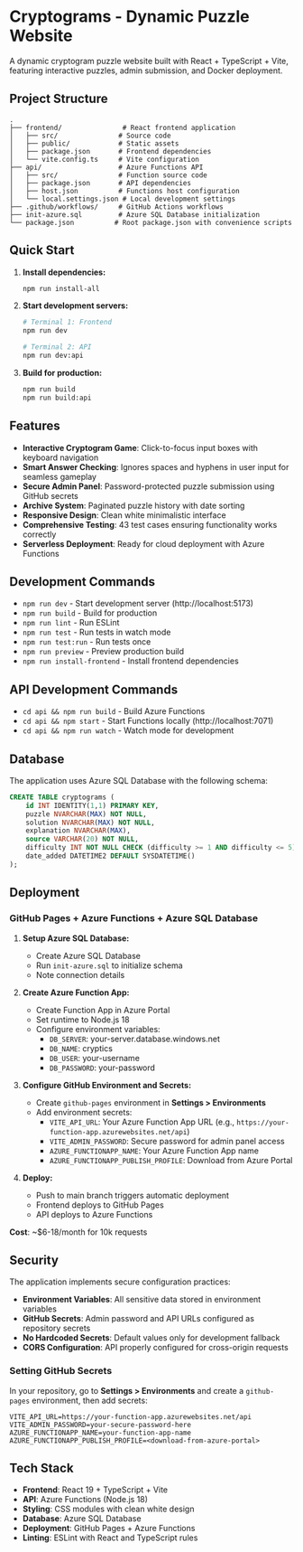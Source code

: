# Cryptograms - Dynamic Puzzle Website

A dynamic cryptogram puzzle website built with React + TypeScript + Vite, featuring interactive puzzles, admin submission, and Docker deployment.

## Project Structure

```
.
├── frontend/               # React frontend application
│   ├── src/               # Source code
│   ├── public/            # Static assets
│   ├── package.json       # Frontend dependencies
│   └── vite.config.ts     # Vite configuration
├── api/                   # Azure Functions API
│   ├── src/               # Function source code
│   ├── package.json       # API dependencies
│   ├── host.json          # Functions host configuration
│   └── local.settings.json # Local development settings
├── .github/workflows/     # GitHub Actions workflows
├── init-azure.sql         # Azure SQL Database initialization
└── package.json          # Root package.json with convenience scripts
```

## Quick Start

1. **Install dependencies:**
   ```bash
   npm run install-all
   ```

2. **Start development servers:**
   ```bash
   # Terminal 1: Frontend
   npm run dev
   
   # Terminal 2: API
   npm run dev:api
   ```

3. **Build for production:**
   ```bash
   npm run build
   npm run build:api
   ```

## Features

- **Interactive Cryptogram Game**: Click-to-focus input boxes with keyboard navigation
- **Smart Answer Checking**: Ignores spaces and hyphens in user input for seamless gameplay
- **Secure Admin Panel**: Password-protected puzzle submission using GitHub secrets
- **Archive System**: Paginated puzzle history with date sorting
- **Responsive Design**: Clean white minimalistic interface
- **Comprehensive Testing**: 43 test cases ensuring functionality works correctly
- **Serverless Deployment**: Ready for cloud deployment with Azure Functions

## Development Commands

- `npm run dev` - Start development server (http://localhost:5173)
- `npm run build` - Build for production
- `npm run lint` - Run ESLint
- `npm run test` - Run tests in watch mode
- `npm run test:run` - Run tests once
- `npm run preview` - Preview production build
- `npm run install-frontend` - Install frontend dependencies

## API Development Commands

- `cd api && npm run build` - Build Azure Functions
- `cd api && npm start` - Start Functions locally (http://localhost:7071)
- `cd api && npm run watch` - Watch mode for development

## Database

The application uses Azure SQL Database with the following schema:

```sql
CREATE TABLE cryptograms (
    id INT IDENTITY(1,1) PRIMARY KEY,
    puzzle NVARCHAR(MAX) NOT NULL,
    solution NVARCHAR(MAX) NOT NULL,
    explanation NVARCHAR(MAX),
    source VARCHAR(20) NOT NULL,
    difficulty INT NOT NULL CHECK (difficulty >= 1 AND difficulty <= 5),
    date_added DATETIME2 DEFAULT SYSDATETIME()
);
```

## Deployment

### GitHub Pages + Azure Functions + Azure SQL Database

1. **Setup Azure SQL Database:**
   - Create Azure SQL Database
   - Run `init-azure.sql` to initialize schema
   - Note connection details

2. **Create Azure Function App:**
   - Create Function App in Azure Portal
   - Set runtime to Node.js 18
   - Configure environment variables:
     - `DB_SERVER`: your-server.database.windows.net
     - `DB_NAME`: cryptics
     - `DB_USER`: your-username
     - `DB_PASSWORD`: your-password

3. **Configure GitHub Environment and Secrets:**
   - Create `github-pages` environment in **Settings > Environments**
   - Add environment secrets:
     - `VITE_API_URL`: Your Azure Function App URL (e.g., `https://your-function-app.azurewebsites.net/api`)
     - `VITE_ADMIN_PASSWORD`: Secure password for admin panel access
     - `AZURE_FUNCTIONAPP_NAME`: Your Azure Function App name
     - `AZURE_FUNCTIONAPP_PUBLISH_PROFILE`: Download from Azure Portal

4. **Deploy:**
   - Push to main branch triggers automatic deployment
   - Frontend deploys to GitHub Pages
   - API deploys to Azure Functions

**Cost**: ~$6-18/month for 10k requests

## Security

The application implements secure configuration practices:

- **Environment Variables**: All sensitive data stored in environment variables
- **GitHub Secrets**: Admin password and API URLs configured as repository secrets
- **No Hardcoded Secrets**: Default values only for development fallback
- **CORS Configuration**: API properly configured for cross-origin requests

### Setting GitHub Secrets

In your repository, go to **Settings > Environments** and create a `github-pages` environment, then add secrets:

```
VITE_API_URL=https://your-function-app.azurewebsites.net/api
VITE_ADMIN_PASSWORD=your-secure-password-here
AZURE_FUNCTIONAPP_NAME=your-function-app-name
AZURE_FUNCTIONAPP_PUBLISH_PROFILE=<download-from-azure-portal>
```

## Tech Stack

- **Frontend**: React 19 + TypeScript + Vite
- **API**: Azure Functions (Node.js 18)
- **Styling**: CSS modules with clean white design
- **Database**: Azure SQL Database
- **Deployment**: GitHub Pages + Azure Functions
- **Linting**: ESLint with React and TypeScript rules
